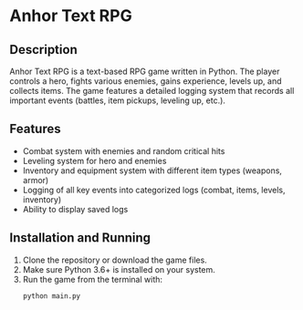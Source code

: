 # Anhor Text RPG

## Description
Anhor Text RPG is a text-based RPG game written in Python. The player controls a hero, fights various enemies, gains experience, levels up, and collects items. The game features a detailed logging system that records all important events (battles, item pickups, leveling up, etc.).

## Features
- Combat system with enemies and random critical hits
- Leveling system for hero and enemies
- Inventory and equipment system with different item types (weapons, armor)
- Logging of all key events into categorized logs (combat, items, levels, inventory)
- Ability to display saved logs

## Installation and Running
1. Clone the repository or download the game files.
2. Make sure Python 3.6+ is installed on your system.
3. Run the game from the terminal with:
   ```bash
   python main.py
